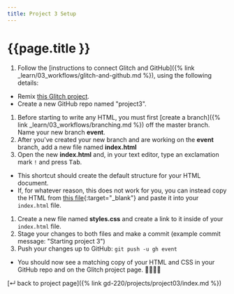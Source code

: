 ```yaml
---
title: Project 3 Setup
---
```


# {{page.title }}

<!-- <div class="loom-embed-wrapper"></div> -->

<!-- {: .callout }
This video goes through each of the steps pretty quickly. If you want more detail about the steps, consider revisiting the [initial walkthrough](https://loom.com/share/folder/779298f8d2a9447e9d2030228720b72a){:target="_blank"}. -->

1. Follow the [instructions to connect Glitch and GitHub]({% link _learn/03_workflows/glitch-and-github.md %}), using the following details:
  - Remix [this Glitch project](https://glitch.com/~mica-web-starter).
  - Create a new GitHub repo named "project3".
1. Before starting to write any HTML, you must first [create a branch]({% link _learn/03_workflows/branching.md %}) off the master branch. Name your new branch <b>event</b>.
1. After you've created your new branch and are working on the <b>event</b> branch, add a new file named <b>index.html</b>
1. Open the new <b>index.html</b> and, in your text editor, type an exclamation mark `!` and press <kbd>Tab</kbd>.
  - This shortcut should create the default structure for your HTML document.
  - If, for whatever reason, this does not work for you, you can instead copy the HTML from [this file](https://gist.githubusercontent.com/angeliquejw/cf4f8dec09092103c0b7a75daa75a7a0/raw/a94fec4a8c121ffd2d65cd3a0fcef1bec25c7f44/index.html){:target="_blank"} and paste it into your `index.html` file.
1. Create a new file named <b>styles.css</b> and create a link to it inside of your `index.html` file.
1. Stage your changes to both files and make a commit (example commit message: "Starting project 3")
1. Push your changes up to GitHub: `git push -u gh event`
  - You should now see a matching copy of your HTML and CSS in your GitHub repo and on the Glitch project page. 🙌🏻🌈😺

[&#x21b5; back to project page]({% link gd-220/projects/project03/index.md %})

